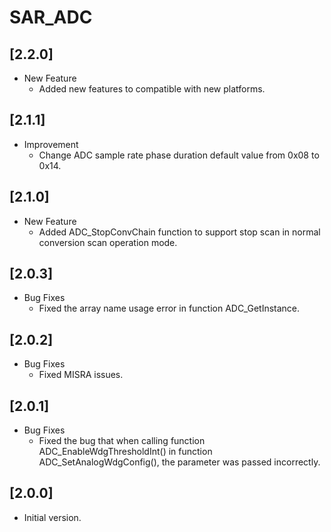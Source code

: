 # SAR_ADC

## [2.2.0]

- New Feature
  - Added new features to compatible with new platforms.

## [2.1.1]

- Improvement
  - Change ADC sample rate phase duration default value from 0x08 to 0x14.

## [2.1.0]

- New Feature
  - Added ADC_StopConvChain function to support stop scan in normal conversion scan operation mode.

## [2.0.3]

- Bug Fixes
  - Fixed the array name usage error in function ADC_GetInstance.

## [2.0.2]

- Bug Fixes
  - Fixed MISRA issues.

## [2.0.1]

- Bug Fixes
  - Fixed the bug that when calling function ADC_EnableWdgThresholdInt() in function ADC_SetAnalogWdgConfig(), the parameter was passed incorrectly.

## [2.0.0]

- Initial version.
